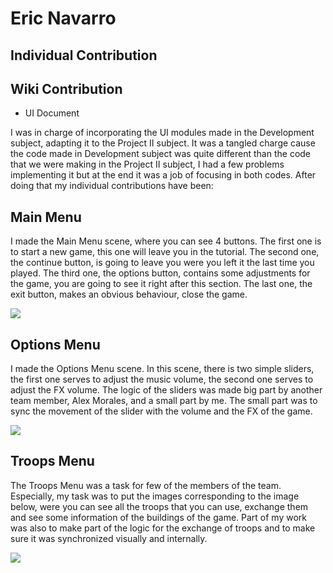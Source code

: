 # Eric Navarro
## Individual Contribution

## Wiki Contribution

- UI Document



I was in charge of incorporating the UI modules made in the Development subject, adapting it to the Project II subject.
It was a tangled charge cause the code made in Development subject was quite different than the code that we were making in the Project II subject, I had a few problems implementing it but at the end it was a job of focusing in both codes.
After doing that my individual contributions have been:
## Main Menu
I made the Main Menu scene, where you can see 4 buttons.
The first one is to start a new game, this one will leave you in the tutorial.
The second one, the continue button, is going to leave you were you left it the last time you played.
The third one, the options button, contains some adjustments for the game, you are going to see it right after this section.
The last one, the exit button, makes an obvious behaviour, close the game.
 
<img src="https://github.com/hot-dog-games/Blue-Alert/blob/master/docs/Readme_Files/mainmenu.JPG" >

## Options Menu

I made the Options Menu scene.
In this scene, there is two simple sliders, the first one serves to adjust the music volume, the second one serves to adjust the FX volume.
The logic of the sliders was made big part by another team member, Alex Morales, and a small part by me.
The small part was to sync the movement of the slider with the volume and the FX of the game.

<img src="https://github.com/hot-dog-games/Blue-Alert/blob/master/docs/Readme_Files/optionsmenu.JPG" >

## Troops Menu

The Troops Menu was a task for few of the members of the team.
Especially, my task was to put the images corresponding to the image below, were you can see all the troops that you can use, exchange them and see some information of the buildings of the game. Part of my work was also to make part of the logic for the exchange of troops and to make sure it was synchronized visually and internally.

<img src="https://github.com/hot-dog-games/Blue-Alert/blob/master/docs/Readme_Files/troopsmenu.JPG" >
